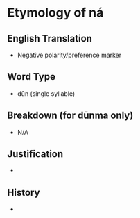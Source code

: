 # Etymology of ná

## English Translation
- Negative polarity/preference marker

## Word Type
- dūn (single syllable)

## Breakdown (for dūnma only)
- N/A

## Justification
- 

## History
- 
